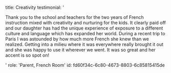 title: Creativity
testimonial: '<p>Thank you to the school and teachers for the two years of French instruction mixed with creativity and nurturing for the kids. It clearly paid off and our daughter has had the unique experience of exposure to a different culture and language which has expanded her world. During a recent trip to Paris&nbsp;I was astounded by how much more French she knew than we realized. Getting into a milieu where it was everywhere really brought it out and she was happy to use it wherever we went. It was so great and her accent is so spot on!</p>'
role: 'Parent, French Room'
id: fd60f34c-6c80-4673-8803-6c85815415de
